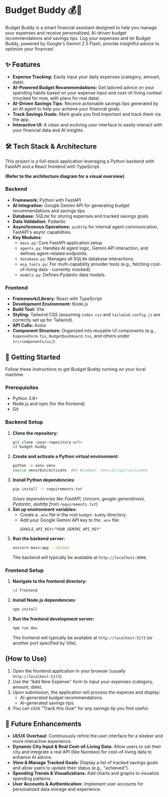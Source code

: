 # Budget Buddy 💰🤖

Budget Buddy is a smart financial assistant designed to help you manage your expenses and receive personalized, AI-driven budget recommendations and savings tips. Log your expenses and let Budget Buddy, powered by Google's Gemini 2.5 Flash, provide insightful advice to optimize your finances!

## ✨ Features

* **Expense Tracking:** Easily input your daily expenses (category, amount, date).
* **AI-Powered Budget Recommendations:** Get tailored advice on your spending habits based on your expense input and cost-of-living context (mocked for now, with plans for real data).
* **AI-Driven Savings Tips:** Receive actionable savings tips generated by an AI agent to help you achieve your financial goals.
* **Track Savings Goals:** Mark goals you find important and track them via the app.
* **Interactive UI:** A clean and evolving user interface to easily interact with your financial data and AI insights.

## 🛠️ Tech Stack & Architecture

This project is a full-stack application leveraging a Python backend with FastAPI and a React frontend with TypeScript.

**(Refer to the architecture diagram for a visual overview)**

### Backend
* **Framework:** Python with FastAPI
* **AI Integration:** Google Gemini API for generating budget recommendations and savings tips
* **Database:** SQLite for storing expenses and tracked savings goals
* **Data Validation:** Pydantic
* **Asynchronous Operations:** `aiohttp` for internal agent communication, FastAPI's async capabilities.
* **Key Modules:**
    * `main.py`: Core FastAPI application setup.
    * `agents.py`: Handles AI agent logic, Gemini API interaction, and defines agent-related endpoints.
    * `database.py`: Manages all SQLite database interactions.
    * `mcp_tools.py`: For multi-capability provider tools (e.g., fetching cost-of-living data - currently mocked).
    * `models.py`: Defines Pydantic data models.

### Frontend
* **Framework/Library:** React with TypeScript
* **Development Environment:** Node.js
* **Build Tool:** Vite
* **Styling:** Tailwind CSS (assuming `index.css` and `tailwind.config.js` are correctly set up for Tailwind).
* **API Calls:** Axios
* **Component Structure:** Organized into reusable UI components (e.g., `ExpenseForm.tsx`, `BudgetDashboard.tsx`, and others under `src/components/ui/`).

## 🚀 Getting Started

Follow these instructions to get Budget Buddy running on your local machine.

### Prerequisites

* Python 3.8+
* Node.js and npm (for the frontend)
* Git

### Backend Setup

1.  **Clone the repository:**
    ```bash
    git clone <your-repository-url>
    cd budget-buddy
    ```
2.  **Create and activate a Python virtual environment:**
    ```bash
    python -m venv venv
    source venv/bin/activate  #On Windows: venv\Scripts\activate
    ```
3.  **Install Python dependencies:**
    ```bash
    pip install -r requirements.txt 
    ```
    *(Uses dependencies like FastAPI, Uvicorn, google-generativeai, Pydantic, aiohttp from `requirements.txt`)*
4.  **Set up environment variables:**
    * Create a `.env` file in the root `budget-buddy` directory.
    * Add your Google Gemini API key to the `.env` file:
        ```env
        GOOGLE_API_KEY="YOUR_GEMINI_API_KEY"
        ```
5.  **Run the backend server:**
    ```bash
    uvicorn main:app --reload
    ```
    The backend will typically be available at `http://localhost:8000`.

### Frontend Setup

1.  **Navigate to the frontend directory:**
    ```bash
    cd frontend
    ```
2.  **Install Node.js dependencies:**
    ```bash
    npm install
    ```
3.  **Run the frontend development server:**
    ```bash
    npm run dev
    ```
    The frontend will typically be available at `http://localhost:5173` (or another port specified by Vite).

##  (How to Use)

1.  Open the frontend application in your browser (usually `http://localhost:5173`).
2.  Use the "Add New Expense" form to input your expenses (category, amount, date).
3.  Upon submission, the application will process the expense and display:
    * AI-generated budget recommendations.
    * AI-generated savings tips.
4.  You can click "Track this Goal" for any savings tip you find useful.

## 🔮 Future Enhancements

* **UI/UX Overhaul:** Continuously refine the user interface for a sleeker and more interactive experience.
* **Dynamic City Input & Real Cost-of-Living Data:** Allow users to set their city and integrate a real API (like Numbeo) for cost-of-living data to enhance AI advice.
* **View & Manage Tracked Goals:** Display a list of tracked savings goals and allow users to update their status (e.g., "achieved").
* **Spending Trends & Visualizations:** Add charts and graphs to visualize spending patterns.
* **User Accounts & Authentication:** Implement user accounts for personalized data storage and experience.
